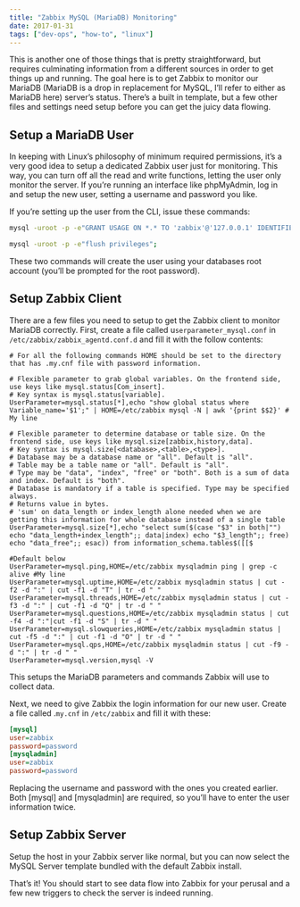 ```yaml
---
title: "Zabbix MySQL (MariaDB) Monitoring"
date: 2017-01-31
tags: ["dev-ops", "how-to", "linux"]
---
```


This is another one of those things that is pretty straightforward, but requires
culminating information from a different sources in order to get things up and
running.  The goal here is to get Zabbix to monitor our MariaDB (MariaDB is a
drop in replacement for MySQL, I’ll refer to either as MariaDB here) server’s
status.  There’s a built in template, but a few other files and settings need
setup before you can get the juicy data flowing.

## Setup a MariaDB User

In keeping with Linux’s philosophy of minimum required permissions, it’s a very
good idea to setup a dedicated Zabbix user just for monitoring.  This way, you
can turn off all the read and write functions, letting the user only monitor the
server.  If you’re running an interface like phpMyAdmin, log in and setup the
new user, setting a username and password you like.

If you’re setting up the user from the CLI, issue these commands:

```bash
mysql -uroot -p -e"GRANT USAGE ON *.* TO 'zabbix'@'127.0.0.1' IDENTIFIED BY 'password'";

mysql -uroot -p -e"flush privileges";
```

These two commands will create the user using your databases root account
(you’ll be prompted for the root password).

## Setup Zabbix Client

There are a few files you need to setup to get the Zabbix client to monitor
MariaDB correctly.  First, create a file called u`serparameter_mysql.conf` in
`/etc/zabbix/zabbix_agentd.conf.d` and fill it with the follow contents:

```text
# For all the following commands HOME should be set to the directory that has .my.cnf file with password information.

# Flexible parameter to grab global variables. On the frontend side, use keys like mysql.status[Com_insert].
# Key syntax is mysql.status[variable].
UserParameter=mysql.status[*],echo "show global status where Variable_name='$1';" | HOME=/etc/zabbix mysql -N | awk '{print $$2}' # My line

# Flexible parameter to determine database or table size. On the frontend side, use keys like mysql.size[zabbix,history,data].
# Key syntax is mysql.size[<database>,<table>,<type>].
# Database may be a database name or "all". Default is "all".
# Table may be a table name or "all". Default is "all".
# Type may be "data", "index", "free" or "both". Both is a sum of data and index. Default is "both".
# Database is mandatory if a table is specified. Type may be specified always.
# Returns value in bytes.
# 'sum' on data_length or index_length alone needed when we are getting this information for whole database instead of a single table
UserParameter=mysql.size[*],echo "select sum($(case "$3" in both|"") echo "data_length+index_length";; data|index) echo "$3_length";; free) echo "data_free";; esac)) from information_schema.tables$([[$

#Default below
UserParameter=mysql.ping,HOME=/etc/zabbix mysqladmin ping | grep -c alive #My line
UserParameter=mysql.uptime,HOME=/etc/zabbix mysqladmin status | cut -f2 -d ":" | cut -f1 -d "T" | tr -d " "
UserParameter=mysql.threads,HOME=/etc/zabbix mysqladmin status | cut -f3 -d ":" | cut -f1 -d "Q" | tr -d " "
UserParameter=mysql.questions,HOME=/etc/zabbix mysqladmin status | cut -f4 -d ":"|cut -f1 -d "S" | tr -d " "
UserParameter=mysql.slowqueries,HOME=/etc/zabbix mysqladmin status | cut -f5 -d ":" | cut -f1 -d "O" | tr -d " "
UserParameter=mysql.qps,HOME=/etc/zabbix mysqladmin status | cut -f9 -d ":" | tr -d " "
UserParameter=mysql.version,mysql -V
```

This setups the MariaDB parameters and commands Zabbix will use to collect data.

Next, we need to give Zabbix the login information for our new user.  Create a
file called .`my.cnf` in `/etc/zabbix` and fill it with these:

```ini
[mysql]
user=zabbix
password=password
[mysqladmin]
user=zabbix
password=password
```

Replacing the username and password with the ones you created earlier.  Both
[mysql] and [mysqladmin] are required, so you’ll have to enter the user
information twice.

## Setup Zabbix Server

Setup the host in your Zabbix server like normal, but you can now select the
MySQL Server template bundled with the default Zabbix install.

That’s it!  You should start to see data flow into Zabbix for your perusal and a
few new triggers to check the server is indeed running.
